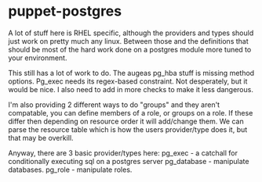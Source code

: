 puppet-postgres
===============

A lot of stuff here is RHEL specific, although the providers and types should just work on pretty much any linux.
Between those and the definitions that should be most of the hard work done on a postgres module more tuned
to your environment.

This still has a lot of work to do.  The augeas pg_hba stuff is missing method options.
Pg_exec needs its regex-based constraint.  Not desperately, but it would be nice.  I also need to add in more
checks to make it less dangerous.

I'm also providing 2 different ways to do "groups" and they aren't compatable, you can define
members of a role, or groups on a role.  If these differ then depending on resource order it will
add/change them.  We can parse the resource table which is how the users provider/type does it, but
that may be overkill.

Anyway, there are 3 basic provider/types here:
pg_exec     - a catchall for conditionally executing sql on a postgres server
pg_database - manipulate databases.
pg_role     - manipulate roles.
